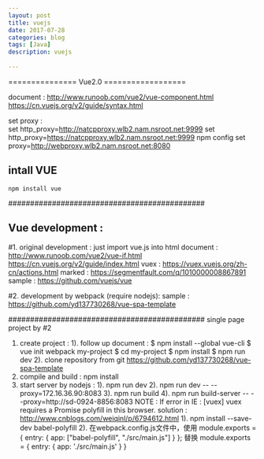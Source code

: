 ```yaml
---  
layout: post  
title: vuejs
date: 2017-07-28  
categories: blog  
tags: [Java]  
description: vuejs
  
---  
```

  
=============== Vue2.0 ==================

document : 
	http://www.runoob.com/vue2/vue-component.html
	https://cn.vuejs.org/v2/guide/syntax.html

set proxy : 	
	set http_proxy=http://natcpproxy.wlb2.nam.nsroot.net:9999
	set http_proxy=https://natcpproxy.wlb2.nam.nsroot.net:9999
	npm config set proxy=http://webproxy.wlb2.nam.nsroot.net:8080

## intall VUE	
```
npm install vue
```
	
#############################################
## Vue development : 
#1. original development : just import vue.js into html
	document : 	http://www.runoob.com/vue2/vue-if.html
				https://cn.vuejs.org/v2/guide/index.html
				vuex : https://vuex.vuejs.org/zh-cn/actions.html
				marked : https://segmentfault.com/q/1010000008867891
	sample 	: 	https://github.com/vuejs/vue

#2. development by webpack (require nodejs): 
	sample : https://github.com/yd137730268/vue-spa-template

#############################################
			single page project by #2
1. create project : 
	1). follow up document : 
		$ npm install --global vue-cli
		$ vue init webpack my-project
		$ cd my-project
		$ npm install
		$ npm run dev
	2). clone repository from git
		https://github.com/yd137730268/vue-spa-template
2. compile and build : 
	npm install
3. start server by nodejs : 
	1). npm run dev 
	2). npm run dev -- --proxy=172.16.36.90:8083
	3). npm run build
  4). npm run build-server -- --proxy=http://sd-0924-8856:8083
	NOTE : If error in IE : [vuex] vuex requires a Promise polyfill in this browser.
			solution : http://www.cnblogs.com/weiqinl/p/6794612.html
			1). npm install --save-dev babel-polyfill
			2). 在webpack.config.js文件中，使用
				module.exports = {
				  entry: {
					app: ["babel-polyfill", "./src/main.js"]
				  }
				};
			替换
				module.exports = {
				  entry: {
					app:  './src/main.js'
				  }
				}

